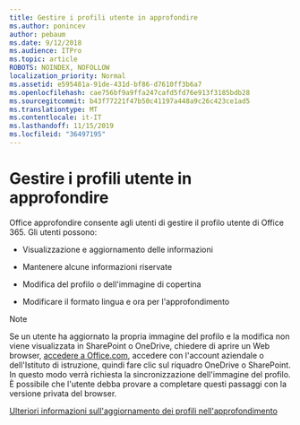 ```yaml
---
title: Gestire i profili utente in approfondire
ms.author: ponincev
author: pebaum
ms.date: 9/12/2018
ms.audience: ITPro
ms.topic: article
ROBOTS: NOINDEX, NOFOLLOW
localization_priority: Normal
ms.assetid: e595481a-91de-431d-bf86-d7610ff3b6a7
ms.openlocfilehash: cae756bf9a9ffa247cafd5fd76e913f3185bdb28
ms.sourcegitcommit: b43f77221f47b50c41197a448a9c26c423ce1ad5
ms.translationtype: MT
ms.contentlocale: it-IT
ms.lasthandoff: 11/15/2019
ms.locfileid: "36497195"
---
```

# <a name="manage-user-profiles-in-delve"></a>Gestire i profili utente in approfondire

Office approfondire consente agli utenti di gestire il profilo utente di Office 365. Gli utenti possono:
  
- Visualizzazione e aggiornamento delle informazioni
    
- Mantenere alcune informazioni riservate
    
- Modifica del profilo o dell'immagine di copertina
    
- Modificare il formato lingua e ora per l'approfondimento
    
> [!NOTE]
> Se un utente ha aggiornato la propria immagine del profilo e la modifica non viene visualizzata in SharePoint o OneDrive, chiedere di aprire un Web browser, [accedere a Office.com](https://www.office.com), accedere con l'account aziendale o dell'Istituto di istruzione, quindi fare clic sul riquadro OneDrive o SharePoint. In questo modo verrà richiesta la sincronizzazione dell'immagine del profilo. È possibile che l'utente debba provare a completare questi passaggi con la versione privata del browser. 
  
[Ulteriori informazioni sull'aggiornamento dei profili nell'approfondimento](https://go.microsoft.com/fwlink/?linkid=735070)
  

